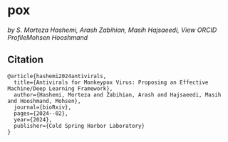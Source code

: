 # pox

_by S. Morteza Hashemi, Arash Zabihian, Masih Hajsaeedi, View ORCID ProfileMohsen Hooshmand_

## Citation
```
@article{hashemi2024antivirals,
  title={Antivirals for Monkeypox Virus: Proposing an Effective Machine/Deep Learning Framework},
  author={Hashemi, Morteza and Zabihian, Arash and Hajsaeedi, Masih and Hooshmand, Mohsen},
  journal={bioRxiv},
  pages={2024--02},
  year={2024},
  publisher={Cold Spring Harbor Laboratory}
}

```
